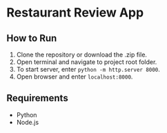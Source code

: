 # Restaurant Review App

## How to Run
1. Clone the repository or download the .zip file.
2. Open terminal and navigate to project root folder.
3. To start server, enter `python -m http.server 8000`.
4. Open browser and enter `localhost:8000`.

## Requirements
- Python
- Node.js
